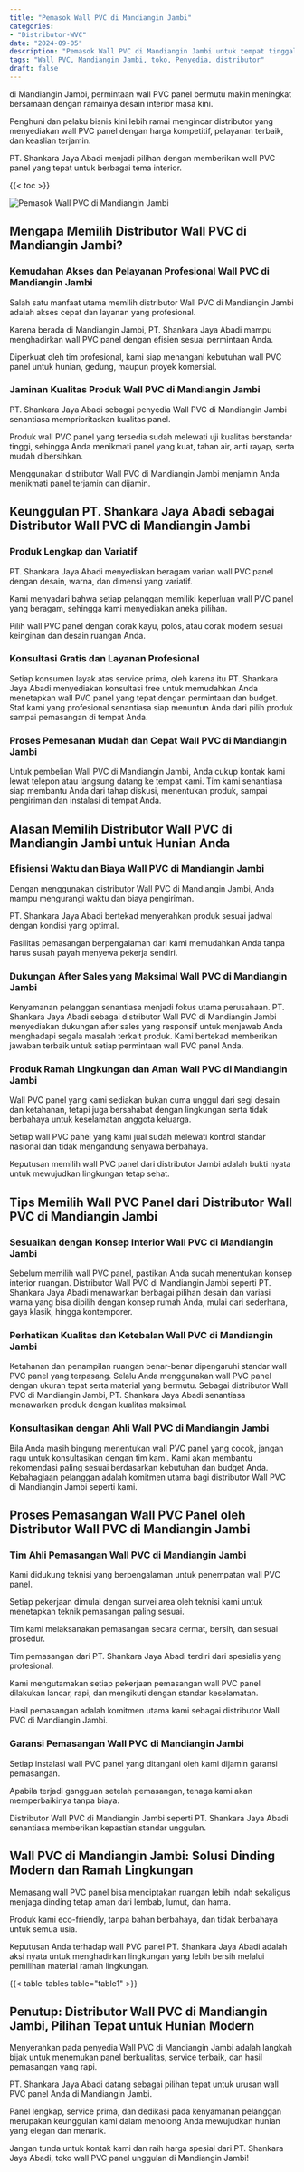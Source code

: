 ```yaml
---
title: "Pemasok Wall PVC di Mandiangin Jambi"
categories: 
- "Distributor-WVC"
date: "2024-09-05"
description: "Pemasok Wall PVC di Mandiangin Jambi untuk tempat tinggal, office, serta gerai. Panel unggulan, beragam motif, variasi warna modern, beserta layanan pemasangan ditangani oleh tenaga ahli berpengalaman serta garansi resmi!|Servis distribusi Wall PVC di Mandiangin Jambi untuk keperluan rumah, office, atau toko, beserta panel berkualitas dan pemasangan oleh teknisi berpengalaman dan garansi resmi.|Solusi Wall PVC di Mandiangin Jambi yang terpercaya untuk rumah, office, dan gerai, dengan panel berkualitas dan pemasangan dikerjakan oleh teknisi berpengalaman dan jaminan resmi.|Penyediaan Wall PVC di Mandiangin Jambi untuk rumah, kantor, dan toko, dengan produk berkualitas dan instalasi dikerjakan oleh teknisi profesional, dilengkapi dengan kepastian resmi.}"
tags: "Wall PVC, Mandiangin Jambi, toko, Penyedia, distributor"
draft: false
---
```


di Mandiangin Jambi, permintaan wall PVC panel bermutu makin meningkat bersamaan dengan ramainya desain interior masa kini.

Penghuni dan pelaku bisnis kini lebih ramai mengincar distributor yang menyediakan wall PVC panel dengan harga kompetitif, pelayanan terbaik, dan keaslian terjamin.

PT. Shankara Jaya Abadi menjadi pilihan dengan memberikan wall PVC panel yang tepat untuk berbagai tema interior.

{{< toc >}}

![Pemasok Wall PVC di Mandiangin Jambi](/images/Distributor-WVC/Pemasok-Wall-PVC-di-Mandiangin-Jambi.png)


## Mengapa Memilih Distributor Wall PVC di Mandiangin Jambi?

### Kemudahan Akses dan Pelayanan Profesional Wall PVC di Mandiangin Jambi

Salah satu manfaat utama memilih distributor Wall PVC di Mandiangin Jambi adalah akses cepat dan layanan yang profesional.

Karena berada di Mandiangin Jambi, PT. Shankara Jaya Abadi mampu menghadirkan wall PVC panel dengan efisien sesuai permintaan Anda.

Diperkuat oleh tim profesional, kami siap menangani kebutuhan wall PVC panel untuk hunian, gedung, maupun proyek komersial.

### Jaminan Kualitas Produk Wall PVC di Mandiangin Jambi

PT. Shankara Jaya Abadi sebagai penyedia Wall PVC di Mandiangin Jambi senantiasa memprioritaskan kualitas panel.

Produk wall PVC panel yang tersedia sudah melewati uji kualitas berstandar tinggi, sehingga Anda menikmati panel yang kuat, tahan air, anti rayap, serta mudah dibersihkan.

Menggunakan distributor Wall PVC di Mandiangin Jambi menjamin Anda menikmati panel terjamin dan dijamin.

## Keunggulan PT. Shankara Jaya Abadi sebagai Distributor Wall PVC di Mandiangin Jambi

### Produk Lengkap dan Variatif

PT. Shankara Jaya Abadi menyediakan beragam varian wall PVC panel dengan desain, warna, dan dimensi yang variatif.

Kami menyadari bahwa setiap pelanggan memiliki keperluan wall PVC panel yang beragam, sehingga kami menyediakan aneka pilihan.

Pilih wall PVC panel dengan corak kayu, polos, atau corak modern sesuai keinginan dan desain ruangan Anda.

### Konsultasi Gratis dan Layanan Profesional

Setiap konsumen layak atas service prima, oleh karena itu PT. Shankara Jaya Abadi menyediakan konsultasi free untuk memudahkan Anda menetapkan wall PVC panel yang tepat dengan permintaan dan budget. Staf kami yang profesional senantiasa siap menuntun Anda dari pilih produk sampai pemasangan di tempat Anda.

### Proses Pemesanan Mudah dan Cepat Wall PVC di Mandiangin Jambi

Untuk pembelian Wall PVC di Mandiangin Jambi, Anda cukup kontak kami lewat telepon atau langsung datang ke tempat kami. Tim kami senantiasa siap membantu Anda dari tahap diskusi, menentukan produk, sampai pengiriman dan instalasi di tempat Anda.

## Alasan Memilih Distributor Wall PVC di Mandiangin Jambi untuk Hunian Anda

### Efisiensi Waktu dan Biaya Wall PVC di Mandiangin Jambi

Dengan menggunakan distributor Wall PVC di Mandiangin Jambi, Anda mampu mengurangi waktu dan biaya pengiriman.

PT. Shankara Jaya Abadi bertekad menyerahkan produk sesuai jadwal dengan kondisi yang optimal.

Fasilitas pemasangan berpengalaman dari kami memudahkan Anda tanpa harus susah payah menyewa pekerja sendiri.

### Dukungan After Sales yang Maksimal Wall PVC di Mandiangin Jambi

Kenyamanan pelanggan senantiasa menjadi fokus utama perusahaan. PT. Shankara Jaya Abadi sebagai distributor Wall PVC di Mandiangin Jambi menyediakan dukungan after sales yang responsif untuk menjawab Anda menghadapi segala masalah terkait produk. Kami bertekad memberikan jawaban terbaik untuk setiap permintaan wall PVC panel Anda.

### Produk Ramah Lingkungan dan Aman Wall PVC di Mandiangin Jambi

Wall PVC panel yang kami sediakan bukan cuma unggul dari segi desain dan ketahanan, tetapi juga bersahabat dengan lingkungan serta tidak berbahaya untuk keselamatan anggota keluarga.

Setiap wall PVC panel yang kami jual sudah melewati kontrol standar nasional dan tidak mengandung senyawa berbahaya.

Keputusan memilih wall PVC panel dari distributor Jambi adalah bukti nyata untuk mewujudkan lingkungan tetap sehat.

## Tips Memilih Wall PVC Panel dari Distributor Wall PVC di Mandiangin Jambi

### Sesuaikan dengan Konsep Interior Wall PVC di Mandiangin Jambi

Sebelum memilih wall PVC panel, pastikan Anda sudah menentukan konsep interior ruangan. Distributor Wall PVC di Mandiangin Jambi seperti PT. Shankara Jaya Abadi menawarkan berbagai pilihan desain dan variasi warna yang bisa dipilih dengan konsep rumah Anda, mulai dari sederhana, gaya klasik, hingga kontemporer.

### Perhatikan Kualitas dan Ketebalan Wall PVC di Mandiangin Jambi

Ketahanan dan penampilan ruangan benar-benar dipengaruhi standar wall PVC panel yang terpasang. Selalu Anda menggunakan wall PVC panel dengan ukuran tepat serta material yang bermutu. Sebagai distributor Wall PVC di Mandiangin Jambi, PT. Shankara Jaya Abadi senantiasa menawarkan produk dengan kualitas maksimal.

### Konsultasikan dengan Ahli Wall PVC di Mandiangin Jambi

Bila Anda masih bingung menentukan wall PVC panel yang cocok, jangan ragu untuk konsultasikan dengan tim kami. Kami akan membantu rekomendasi paling sesuai berdasarkan kebutuhan dan budget Anda. Kebahagiaan pelanggan adalah komitmen utama bagi distributor Wall PVC di Mandiangin Jambi seperti kami.

## Proses Pemasangan Wall PVC Panel oleh Distributor Wall PVC di Mandiangin Jambi

### Tim Ahli Pemasangan Wall PVC di Mandiangin Jambi

Kami didukung teknisi yang berpengalaman untuk penempatan wall PVC panel.

Setiap pekerjaan dimulai dengan survei area oleh teknisi kami untuk menetapkan teknik pemasangan paling sesuai.

Tim kami melaksanakan pemasangan secara cermat, bersih, dan sesuai prosedur.

Tim pemasangan dari PT. Shankara Jaya Abadi terdiri dari spesialis yang profesional.

Kami mengutamakan setiap pekerjaan pemasangan wall PVC panel dilakukan lancar, rapi, dan mengikuti dengan standar keselamatan.

Hasil pemasangan adalah komitmen utama kami sebagai distributor Wall PVC di Mandiangin Jambi.

### Garansi Pemasangan Wall PVC di Mandiangin Jambi

Setiap instalasi wall PVC panel yang ditangani oleh kami dijamin garansi pemasangan.

Apabila terjadi gangguan setelah pemasangan, tenaga kami akan memperbaikinya tanpa biaya.

Distributor Wall PVC di Mandiangin Jambi seperti PT. Shankara Jaya Abadi senantiasa memberikan kepastian standar unggulan.

## Wall PVC di Mandiangin Jambi: Solusi Dinding Modern dan Ramah Lingkungan

Memasang wall PVC panel bisa menciptakan ruangan lebih indah sekaligus menjaga dinding tetap aman dari lembab, lumut, dan hama.

Produk kami eco-friendly, tanpa bahan berbahaya, dan tidak berbahaya untuk semua usia.

Keputusan Anda terhadap wall PVC panel PT. Shankara Jaya Abadi adalah aksi nyata untuk menghadirkan lingkungan yang lebih bersih melalui pemilihan material ramah lingkungan.

{{< table-tables table="table1" >}}

## Penutup: Distributor Wall PVC di Mandiangin Jambi, Pilihan Tepat untuk Hunian Modern

Menyerahkan pada penyedia Wall PVC di Mandiangin Jambi adalah langkah bijak untuk menemukan panel berkualitas, service terbaik, dan hasil pemasangan yang rapi.

PT. Shankara Jaya Abadi datang sebagai pilihan tepat untuk urusan wall PVC panel Anda di Mandiangin Jambi.

Panel lengkap, service prima, dan dedikasi pada kenyamanan pelanggan merupakan keunggulan kami dalam menolong Anda mewujudkan hunian yang elegan dan menarik.

Jangan tunda untuk kontak kami dan raih harga spesial dari PT. Shankara Jaya Abadi, toko wall PVC panel unggulan di Mandiangin Jambi!